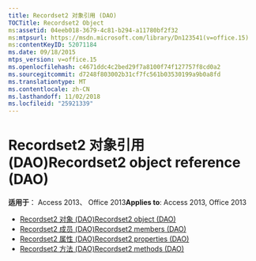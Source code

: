 ```yaml
---
title: Recordset2 对象引用 (DAO)
TOCTitle: Recordset2 Object
ms:assetid: 04eeb018-3679-4c81-b294-a11780bf2f32
ms:mtpsurl: https://msdn.microsoft.com/library/Dn123541(v=office.15)
ms:contentKeyID: 52071184
ms.date: 09/18/2015
mtps_version: v=office.15
ms.openlocfilehash: c4671ddc4c2bed29f7a8100f74f127757f8cd0a2
ms.sourcegitcommit: d7248f803002b31cf7fc561b03530199a9b0a8fd
ms.translationtype: MT
ms.contentlocale: zh-CN
ms.lasthandoff: 11/02/2018
ms.locfileid: "25921339"
---
```

# <a name="recordset2-object-reference-dao"></a><span data-ttu-id="97c87-102">Recordset2 对象引用 (DAO)</span><span class="sxs-lookup"><span data-stu-id="97c87-102">Recordset2 object reference (DAO)</span></span>

<span data-ttu-id="97c87-103">**适用于**： Access 2013、 Office 2013</span><span class="sxs-lookup"><span data-stu-id="97c87-103">**Applies to**: Access 2013, Office 2013</span></span>

- [<span data-ttu-id="97c87-104">Recordset2 对象 (DAO)</span><span class="sxs-lookup"><span data-stu-id="97c87-104">Recordset2 object (DAO)</span></span>](recordset2-object-dao.md)
- [<span data-ttu-id="97c87-105">Recordset2 成员 (DAO)</span><span class="sxs-lookup"><span data-stu-id="97c87-105">Recordset2 members (DAO)</span></span>](recordset2-members-dao.md)
- [<span data-ttu-id="97c87-106">Recordset2 属性 (DAO)</span><span class="sxs-lookup"><span data-stu-id="97c87-106">Recordset2 properties (DAO)</span></span>](recordset2-properties-dao.md)
- [<span data-ttu-id="97c87-107">Recordset2 方法 (DAO)</span><span class="sxs-lookup"><span data-stu-id="97c87-107">Recordset2 methods (DAO)</span></span>](recordset2-methods-dao.md)

